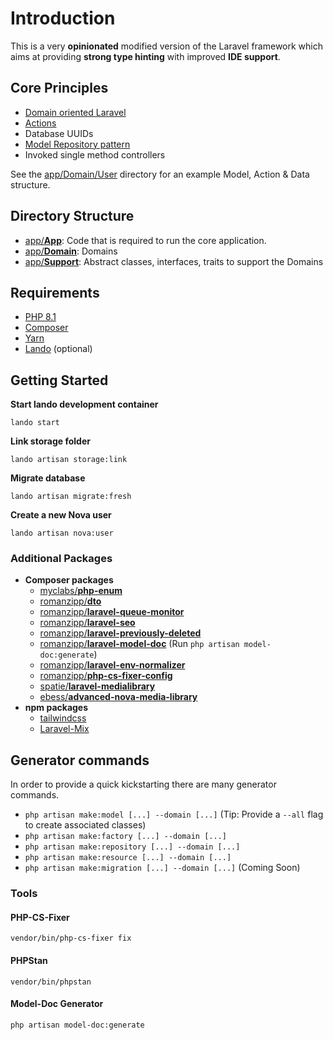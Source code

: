 # Introduction

This is a very **opinionated** modified version of the Laravel framework which aims at providing **strong type hinting** with improved **IDE support**.

## Core Principles

- [Domain oriented Laravel](https://stitcher.io/blog/laravel-beyond-crud-01-domain-oriented-laravel)
- [Actions](https://stitcher.io/blog/laravel-beyond-crud-03-actions)
- Database UUIDs
- [Model Repository pattern](#repositories)
- Invoked single method controllers

See the [app/Domain/User](https://github.com/romanzipp/Laravel-Skeleton/tree/master/app/Domain/User) directory for an example Model, Action & Data structure.

## Directory Structure

- [app/**App**](app/App): Code that is required to run the core application.
- [app/**Domain**](app/Domain): Domains
- [app/**Support**](app/Support): Abstract classes, interfaces, traits to support the Domains

## Requirements

- [PHP 8.1](https://www.php.net)
- [Composer](https://packagist.org)
- [Yarn](https://yarnpkg.com)
- [Lando](https://lando.dev) (optional)

## Getting Started

**Start lando development container**

```shell
lando start
```

**Link storage folder**

```shell
lando artisan storage:link
```

**Migrate database**

```shell
lando artisan migrate:fresh
```

**Create a new Nova user**

```shell
lando artisan nova:user
```

### Additional Packages

- **Composer packages**
    - [myclabs/**php-enum**](https://github.com/myclabs/php-enum)
    - [romanzipp/**dto**](https://github.com/romanzipp/dto)
    - [romanzipp/**laravel-queue-monitor**](https://github.com/romanzipp/Laravel-Queue-Monitor)
    - [romanzipp/**laravel-seo**](https://github.com/romanzipp/Laravel-SEO)
    - [romanzipp/**laravel-previously-deleted**](https://github.com/romanzipp/Laravel-Previously-Deleted)
    - [romanzipp/**laravel-model-doc**](https://github.com/romanzipp/Laravel-Model-Doc) (Run `php artisan model-doc:generate`)
    - [romanzipp/**laravel-env-normalizer**](https://github.com/romanzipp/Laravel-Env-Normalizer)
    - [romanzipp/**php-cs-fixer-config**](https://github.com/romanzipp/PHP-CS-Fixer-Config)
    - [spatie/**laravel-medialibrary**](https://github.com/spatie/laravel-medialibrary)
    - [ebess/**advanced-nova-media-library**](https://github.com/ebess/advanced-nova-media-library)
- **npm packages**
    - [tailwindcss](https://github.com/tailwindcss/tailwindcss)
    - [Laravel-Mix](https://github.com/JeffreyWay/laravel-mix)

## Generator commands

In order to provide a quick kickstarting there are many generator commands.

- `php artisan make:model [...] --domain [...]` (Tip: Provide a `--all` flag to create associated classes)
- `php artisan make:factory [...] --domain [...]`
- `php artisan make:repository [...] --domain [...]`
- `php artisan make:resource [...] --domain [...]`
- `php artisan make:migration [...] --domain [...]` (Coming Soon)

### Tools

#### PHP-CS-Fixer

```shell
vendor/bin/php-cs-fixer fix
```

#### PHPStan

```shell
vendor/bin/phpstan
```

#### Model-Doc Generator

```shell
php artisan model-doc:generate
```

